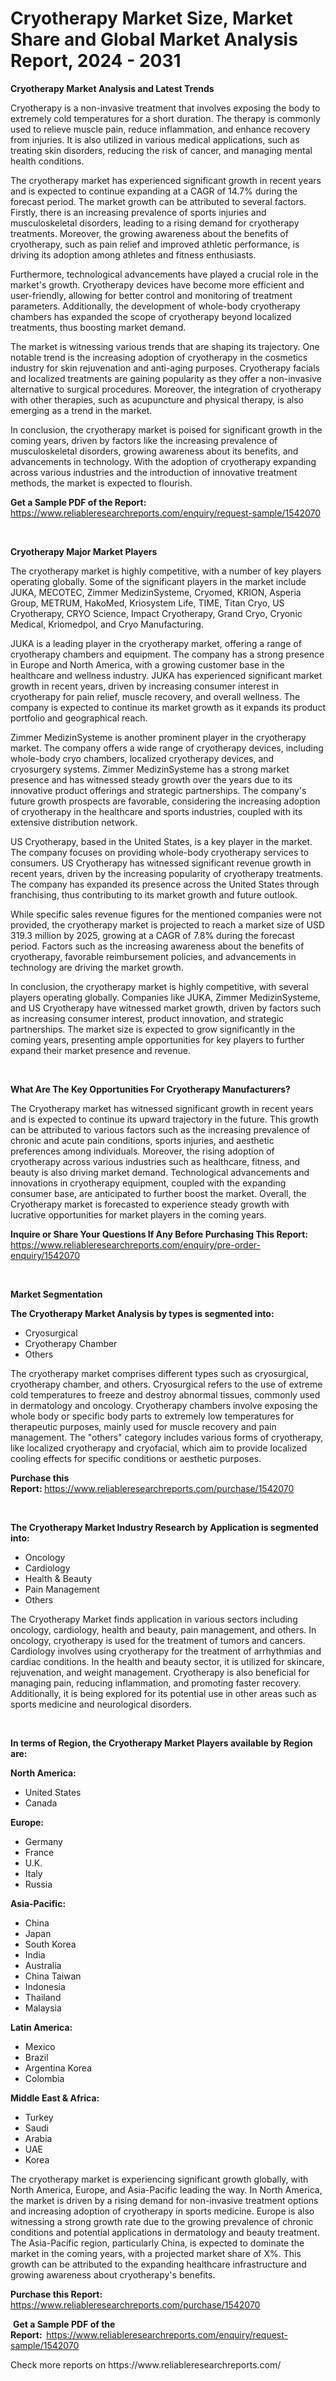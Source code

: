 <p><h1>Cryotherapy Market Size, Market Share and Global Market Analysis Report, 2024 - 2031</h1></p><p><strong>Cryotherapy Market Analysis and Latest Trends</strong></p>
<p><p>Cryotherapy is a non-invasive treatment that involves exposing the body to extremely cold temperatures for a short duration. The therapy is commonly used to relieve muscle pain, reduce inflammation, and enhance recovery from injuries. It is also utilized in various medical applications, such as treating skin disorders, reducing the risk of cancer, and managing mental health conditions.</p><p>The cryotherapy market has experienced significant growth in recent years and is expected to continue expanding at a CAGR of 14.7% during the forecast period. The market growth can be attributed to several factors. Firstly, there is an increasing prevalence of sports injuries and musculoskeletal disorders, leading to a rising demand for cryotherapy treatments. Moreover, the growing awareness about the benefits of cryotherapy, such as pain relief and improved athletic performance, is driving its adoption among athletes and fitness enthusiasts.</p><p>Furthermore, technological advancements have played a crucial role in the market's growth. Cryotherapy devices have become more efficient and user-friendly, allowing for better control and monitoring of treatment parameters. Additionally, the development of whole-body cryotherapy chambers has expanded the scope of cryotherapy beyond localized treatments, thus boosting market demand.</p><p>The market is witnessing various trends that are shaping its trajectory. One notable trend is the increasing adoption of cryotherapy in the cosmetics industry for skin rejuvenation and anti-aging purposes. Cryotherapy facials and localized treatments are gaining popularity as they offer a non-invasive alternative to surgical procedures. Moreover, the integration of cryotherapy with other therapies, such as acupuncture and physical therapy, is also emerging as a trend in the market.</p><p>In conclusion, the cryotherapy market is poised for significant growth in the coming years, driven by factors like the increasing prevalence of musculoskeletal disorders, growing awareness about its benefits, and advancements in technology. With the adoption of cryotherapy expanding across various industries and the introduction of innovative treatment methods, the market is expected to flourish.</p></p>
<p><strong>Get a Sample PDF of the Report:&nbsp;</strong> <a href="https://www.reliableresearchreports.com/enquiry/request-sample/1542070">https://www.reliableresearchreports.com/enquiry/request-sample/1542070</a></p>
<p>&nbsp;</p>
<p><strong>Cryotherapy Major Market Players</strong></p>
<p><p>The cryotherapy market is highly competitive, with a number of key players operating globally. Some of the significant players in the market include JUKA, MECOTEC, Zimmer MedizinSysteme, Cryomed, KRION, Asperia Group, METRUM, HakoMed, Kriosystem Life, TIME, Titan Cryo, US Cryotherapy, CRYO Science, Impact Cryotherapy, Grand Cryo, Cryonic Medical, Kriomedpol, and Cryo Manufacturing.</p><p>JUKA is a leading player in the cryotherapy market, offering a range of cryotherapy chambers and equipment. The company has a strong presence in Europe and North America, with a growing customer base in the healthcare and wellness industry. JUKA has experienced significant market growth in recent years, driven by increasing consumer interest in cryotherapy for pain relief, muscle recovery, and overall wellness. The company is expected to continue its market growth as it expands its product portfolio and geographical reach.</p><p>Zimmer MedizinSysteme is another prominent player in the cryotherapy market. The company offers a wide range of cryotherapy devices, including whole-body cryo chambers, localized cryotherapy devices, and cryosurgery systems. Zimmer MedizinSysteme has a strong market presence and has witnessed steady growth over the years due to its innovative product offerings and strategic partnerships. The company's future growth prospects are favorable, considering the increasing adoption of cryotherapy in the healthcare and sports industries, coupled with its extensive distribution network.</p><p>US Cryotherapy, based in the United States, is a key player in the market. The company focuses on providing whole-body cryotherapy services to consumers. US Cryotherapy has witnessed significant revenue growth in recent years, driven by the increasing popularity of cryotherapy treatments. The company has expanded its presence across the United States through franchising, thus contributing to its market growth and future outlook.</p><p>While specific sales revenue figures for the mentioned companies were not provided, the cryotherapy market is projected to reach a market size of USD 319.3 million by 2025, growing at a CAGR of 7.8% during the forecast period. Factors such as the increasing awareness about the benefits of cryotherapy, favorable reimbursement policies, and advancements in technology are driving the market growth.</p><p>In conclusion, the cryotherapy market is highly competitive, with several players operating globally. Companies like JUKA, Zimmer MedizinSysteme, and US Cryotherapy have witnessed market growth, driven by factors such as increasing consumer interest, product innovation, and strategic partnerships. The market size is expected to grow significantly in the coming years, presenting ample opportunities for key players to further expand their market presence and revenue.</p></p>
<p>&nbsp;</p>
<p><strong>What Are The Key Opportunities For Cryotherapy Manufacturers?</strong></p>
<p><p>The Cryotherapy market has witnessed significant growth in recent years and is expected to continue its upward trajectory in the future. This growth can be attributed to various factors such as the increasing prevalence of chronic and acute pain conditions, sports injuries, and aesthetic preferences among individuals. Moreover, the rising adoption of cryotherapy across various industries such as healthcare, fitness, and beauty is also driving market demand. Technological advancements and innovations in cryotherapy equipment, coupled with the expanding consumer base, are anticipated to further boost the market. Overall, the Cryotherapy market is forecasted to experience steady growth with lucrative opportunities for market players in the coming years.</p></p>
<p><strong>Inquire or Share Your Questions If Any Before Purchasing This Report:</strong> <a href="https://www.reliableresearchreports.com/enquiry/pre-order-enquiry/1542070">https://www.reliableresearchreports.com/enquiry/pre-order-enquiry/1542070</a></p>
<p>&nbsp;</p>
<p><strong>Market Segmentation</strong></p>
<p><strong>The Cryotherapy Market Analysis by types is segmented into:</strong></p>
<p><ul><li>Cryosurgical</li><li>Cryotherapy Chamber</li><li>Others</li></ul></p>
<p><p>The cryotherapy market comprises different types such as cryosurgical, cryotherapy chamber, and others. Cryosurgical refers to the use of extreme cold temperatures to freeze and destroy abnormal tissues, commonly used in dermatology and oncology. Cryotherapy chambers involve exposing the whole body or specific body parts to extremely low temperatures for therapeutic purposes, mainly used for muscle recovery and pain management. The "others" category includes various forms of cryotherapy, like localized cryotherapy and cryofacial, which aim to provide localized cooling effects for specific conditions or aesthetic purposes.</p></p>
<p><strong>Purchase this Report:&nbsp;</strong><a href="https://www.reliableresearchreports.com/purchase/1542070">https://www.reliableresearchreports.com/purchase/1542070</a></p>
<p>&nbsp;</p>
<p><strong>The Cryotherapy Market Industry Research by Application is segmented into:</strong></p>
<p><ul><li>Oncology</li><li>Cardiology</li><li>Health & Beauty</li><li>Pain Management</li><li>Others</li></ul></p>
<p><p>The Cryotherapy Market finds application in various sectors including oncology, cardiology, health and beauty, pain management, and others. In oncology, cryotherapy is used for the treatment of tumors and cancers. Cardiology involves using cryotherapy for the treatment of arrhythmias and cardiac conditions. In the health and beauty sector, it is utilized for skincare, rejuvenation, and weight management. Cryotherapy is also beneficial for managing pain, reducing inflammation, and promoting faster recovery. Additionally, it is being explored for its potential use in other areas such as sports medicine and neurological disorders.</p></p>
<p>&nbsp;</p>
<p><strong>In terms of Region, the Cryotherapy Market Players available by Region are:</strong></p>
<p>
    <p> <strong> North America: </strong>
        <ul>
            <li>United States</li>
            <li>Canada</li>
        </ul>
        </p> 
    <p> <strong> Europe: </strong>
        <ul>
            <li>Germany</li>
            <li>France</li>
            <li>U.K.</li>
            <li>Italy</li>
            <li>Russia</li>
        </ul>
        </p> 
    <p> <strong> Asia-Pacific: </strong>
        <ul>
            <li>China</li>
            <li>Japan</li>
            <li>South Korea</li>
            <li>India</li>
            <li>Australia</li>
            <li>China Taiwan</li>
            <li>Indonesia</li>
            <li>Thailand</li>
            <li>Malaysia</li>
        </ul>
        </p> 
    <p> <strong> Latin America: </strong>
        <ul>
            <li>Mexico</li>
            <li>Brazil</li>
            <li>Argentina Korea</li>
            <li>Colombia</li>
        </ul>
        </p> 
    <p> <strong> Middle East & Africa: </strong>
        <ul>
            <li>Turkey</li>
            <li>Saudi</li>
            <li>Arabia</li>
            <li>UAE</li>
            <li>Korea</li>
        </ul>
    </p>
    </p>
<p><p>The cryotherapy market is experiencing significant growth globally, with North America, Europe, and Asia-Pacific leading the way. In North America, the market is driven by a rising demand for non-invasive treatment options and increasing adoption of cryotherapy in sports medicine. Europe is also witnessing a strong growth rate due to the growing prevalence of chronic conditions and potential applications in dermatology and beauty treatment. The Asia-Pacific region, particularly China, is expected to dominate the market in the coming years, with a projected market share of X%. This growth can be attributed to the expanding healthcare infrastructure and growing awareness about cryotherapy's benefits.</p></p>
<p><strong>Purchase this Report: </strong><a href="https://www.reliableresearchreports.com/purchase/1542070">https://www.reliableresearchreports.com/purchase/1542070</a></p>
<p>&nbsp;<strong>Get a Sample PDF of the Report:&nbsp;&nbsp;</strong><a href="https://www.reliableresearchreports.com/enquiry/request-sample/1542070">https://www.reliableresearchreports.com/enquiry/request-sample/1542070</a></p>
<p><strong></strong></p>
<p>Check more reports on https://www.reliableresearchreports.com/</p>